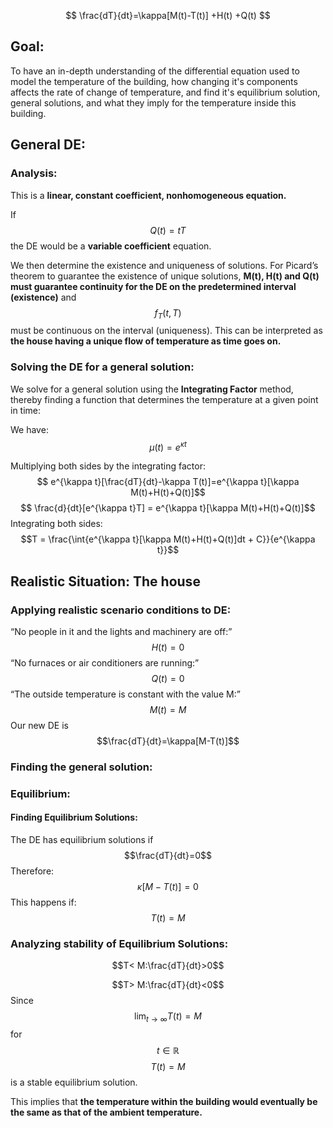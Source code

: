 $$
\frac{dT}{dt}=\kappa[M(t)-T(t)] +H(t) +Q(t)
$$
## Goal:
To have an in-depth understanding of the differential equation used to model the temperature of the building, how changing it's components affects the rate of change of temperature, and find it's equilibrium solution, general solutions, and what they imply for the temperature inside this building.

## General DE:
### Analysis:
This is a **linear, constant coefficient, nonhomogeneous equation.** 

If $$Q(t) = tT$$the DE would be a **variable coefficient** equation.

We then determine the existence and uniqueness of solutions. For Picard’s theorem to guarantee the existence of unique solutions, **M(t), H(t) and Q(t) must guarantee continuity for the DE on the predetermined interval (existence)** and$$f_{T}(t,T)$$must be continuous on the interval (uniqueness). This can be interpreted as **the house having a unique flow of temperature as time goes on.**

### Solving the DE for a general solution:
We solve for a general solution using the **Integrating Factor** method, thereby finding a function that determines the temperature at a given point in time: 

We have: $$\mu(t) = e^{\kappa t}$$

Multiplying both sides by the integrating factor: $$ e^{\kappa t}[\frac{dT}{dt}-\kappa T(t)]=e^{\kappa t}[\kappa M(t)+H(t)+Q(t)]$$$$ \frac{d}{dt}[e^{\kappa t}T] = e^{\kappa t}[\kappa M(t)+H(t)+Q(t)]$$
Integrating both sides: 
$$T = \frac{\int{e^{\kappa t}[\kappa M(t)+H(t)+Q(t)]dt + C}}{e^{\kappa t}}$$
## Realistic Situation: The house
### Applying realistic scenario conditions to DE:
“No people in it and the lights and machinery are off:”$$H(t)=0$$“No furnaces or air conditioners are running:”$$ Q(t)=0$$“The outside temperature is constant with the value M:” $$M(t)=M$$Our new DE is $$\frac{dT}{dt}=\kappa[M-T(t)]$$
### Finding the general solution:

### Equilibrium:
#### Finding Equilibrium Solutions:
The DE has equilibrium solutions if $$\frac{dT}{dt}=0$$
Therefore: $$\kappa[M-T(t)]=0$$
This happens if: $$ T(t)=M$$
### Analyzing stability of Equilibrium Solutions:
$$T< M:\frac{dT}{dt}>0$$

$$T> M:\frac{dT}{dt}<0$$
Since $$\lim_{ t \to \infty } T(t) = M $$ for $$ t \in \mathbb{R}$$$$T(t) = M$$is a stable equilibrium solution. 

This implies that **the temperature within the building would eventually be the same as that of the ambient temperature.**

